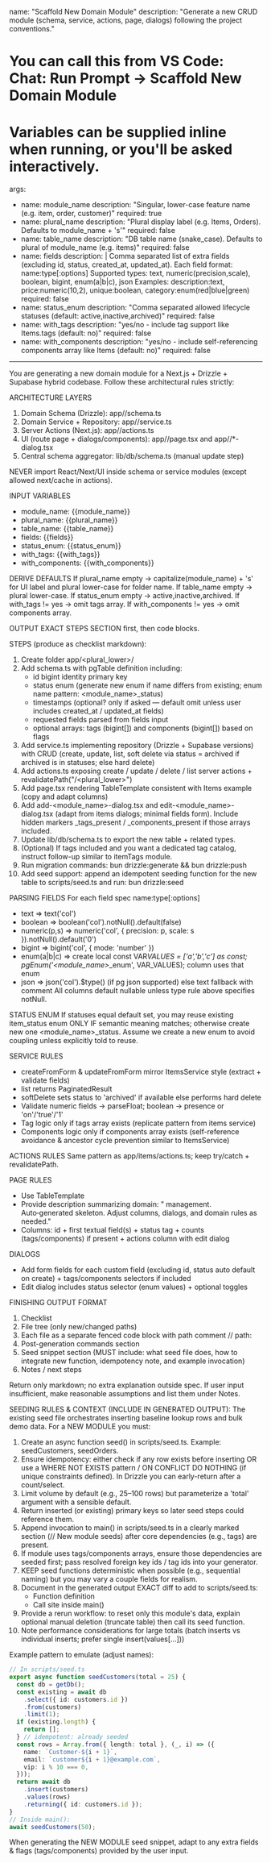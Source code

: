 name: "Scaffold New Domain Module"
description: "Generate a new CRUD module (schema, service, actions, page, dialogs) following the project conventions."

# You can call this from VS Code: Chat: Run Prompt -> Scaffold New Domain Module

# Variables can be supplied inline when running, or you'll be asked interactively.

args:

- name: module_name
  description: "Singular, lower-case feature name (e.g. item, order, customer)"
  required: true
- name: plural_name
  description: "Plural display label (e.g. Items, Orders). Defaults to module_name + 's'"
  required: false
- name: table_name
  description: "DB table name (snake_case). Defaults to plural of module_name (e.g. items)"
  required: false
- name: fields
  description: |
  Comma separated list of extra fields (excluding id, status, created_at, updated_at). Each field format:
  name:type[:options]
  Supported types: text, numeric(precision,scale), boolean, bigint, enum(a|b|c), json
  Examples: description:text, price:numeric(10,2), unique:boolean, category:enum(red|blue|green)
  required: false
- name: status_enum
  description: "Comma separated allowed lifecycle statuses (default: active,inactive,archived)"
  required: false
- name: with_tags
  description: "yes/no - include tag support like Items.tags (default: no)"
  required: false
- name: with_components
  description: "yes/no - include self-referencing components array like Items (default: no)"
  required: false

---

You are generating a new domain module for a Next.js + Drizzle + Supabase hybrid codebase.
Follow these architectural rules strictly:

ARCHITECTURE LAYERS

1. Domain Schema (Drizzle): app/<plural>/schema.ts
2. Domain Service + Repository: app/<plural>/service.ts
3. Server Actions (Next.js): app/<plural>/actions.ts
4. UI (route page + dialogs/components): app/<plural>/page.tsx and app/<plural>/\*-dialog.tsx
5. Central schema aggregator: lib/db/schema.ts (manual update step)

NEVER import React/Next/UI inside schema or service modules (except allowed next/cache in actions).

INPUT VARIABLES

- module_name: {{module_name}}
- plural_name: {{plural_name}}
- table_name: {{table_name}}
- fields: {{fields}}
- status_enum: {{status_enum}}
- with_tags: {{with_tags}}
- with_components: {{with_components}}

DERIVE DEFAULTS
If plural_name empty -> capitalize(module_name) + 's' for UI label and plural lower-case for folder name.
If table_name empty -> plural lower-case.
If status_enum empty -> active,inactive,archived.
If with_tags != yes -> omit tags array.
If with_components != yes -> omit components array.

OUTPUT EXACT STEPS SECTION first, then code blocks.

STEPS (produce as checklist markdown):

1. Create folder app/<plural_lower>/
2. Add schema.ts with pgTable definition including:
   - id bigint identity primary key
   - status enum (generate new enum if name differs from existing; enum name pattern: <module_name>\_status)
   - timestamps (optional? only if asked — default omit unless user includes created_at / updated_at fields)
   - requested fields parsed from fields input
   - optional arrays: tags (bigint[]) and components (bigint[]) based on flags
3. Add service.ts implementing repository (Drizzle + Supabase versions) with CRUD (create, update, list, soft delete via status = archived if archived is in statuses; else hard delete)
4. Add actions.ts exposing create / update / delete / list server actions + revalidatePath("/<plural_lower>")
5. Add page.tsx rendering TableTemplate consistent with Items example (copy and adapt columns)
6. Add add-<module_name>-dialog.tsx and edit-<module_name>-dialog.tsx (adapt from items dialogs; minimal fields form). Include hidden markers \_tags_present / \_components_present if those arrays included.
7. Update lib/db/schema.ts to export the new table + related types.
8. (Optional) If tags included and you want a dedicated tag catalog, instruct follow-up similar to itemTags module.
9. Run migration commands: bun drizzle:generate && bun drizzle:push
10. Add seed support: append an idempotent seeding function for the new table to scripts/seed.ts and run: bun drizzle:seed

PARSING FIELDS
For each field spec name:type[:options]

- text => text('col')
- boolean => boolean('col').notNull().default(false)
- numeric(p,s) => numeric('col', { precision: p, scale: s }).notNull().default('0')
- bigint => bigint('col', { mode: 'number' })
- enum(a|b|c) => create local const VAR*VALUES = ['a','b','c'] as const; pgEnum('<module_name>*<field>\_enum', VAR_VALUES); column uses that enum
- json => json('col').$type<unknown>() (if pg json supported) else text fallback with comment
  All columns default nullable unless type rule above specifies notNull.

STATUS ENUM
If statuses equal default set, you may reuse existing item_status enum ONLY IF semantic meaning matches; otherwise create new one <module_name>\_status.
Assume we create a new enum to avoid coupling unless explicitly told to reuse.

SERVICE RULES

- createFromForm & updateFromForm mirror ItemsService style (extract + validate fields)
- list returns PaginatedResult<T>
- softDelete sets status to 'archived' if available else performs hard delete
- Validate numeric fields -> parseFloat; boolean -> presence or 'on'/'true'/'1'
- Tag logic only if tags array exists (replicate pattern from items service)
- Components logic only if components array exists (self-reference avoidance & ancestor cycle prevention similar to ItemsService)

ACTIONS RULES
Same pattern as app/items/actions.ts; keep try/catch + revalidatePath.

PAGE RULES

- Use TableTemplate
- Provide description summarizing domain: "<Plural UI Label> management. Auto‑generated skeleton. Adjust columns, dialogs, and domain rules as needed."
- Columns: id + first textual field(s) + status tag + counts (tags/components) if present + actions column with edit dialog

DIALOGS

- Add form fields for each custom field (excluding id, status auto default on create) + tags/components selectors if included
- Edit dialog includes status selector (enum values) + optional toggles

FINISHING OUTPUT FORMAT

1. Checklist
2. File tree (only new/changed paths)
3. Each file as a separate fenced code block with path comment // path: <path>
4. Post-generation commands section
5. Seed snippet section (MUST include: what seed file does, how to integrate new function, idempotency note, and example invocation)
6. Notes / next steps

Return only markdown; no extra explanation outside spec.
If user input insufficient, make reasonable assumptions and list them under Notes.

SEEDING RULES & CONTEXT (INCLUDE IN GENERATED OUTPUT):
The existing seed file orchestrates inserting baseline lookup rows and bulk demo data. For a NEW MODULE you must:

1. Create an async function seed<PascalPlural>() in scripts/seed.ts. Example: seedCustomers, seedOrders.
2. Ensure idempotency: either check if any row exists before inserting OR use a WHERE NOT EXISTS pattern / ON CONFLICT DO NOTHING (if unique constraints defined). In Drizzle you can early-return after a count/select.
3. Limit volume by default (e.g., 25–100 rows) but parameterize a 'total' argument with a sensible default.
4. Return inserted (or existing) primary keys so later seed steps could reference them.
5. Append invocation to main() in scripts/seed.ts in a clearly marked section (// New module seeds) after core dependencies (e.g., tags) are present.
6. If module uses tags/components arrays, ensure those dependencies are seeded first; pass resolved foreign key ids / tag ids into your generator.
7. KEEP seed functions deterministic when possible (e.g., sequential naming) but you may vary a couple fields for realism.
8. Document in the generated output EXACT diff to add to scripts/seed.ts:
   - Function definition
   - Call site inside main()
9. Provide a rerun workflow: to reset only this module's data, explain optional manual deletion (truncate table) then call its seed function.
10. Note performance considerations for large totals (batch inserts vs individual inserts; prefer single insert(values[...]))

Example pattern to emulate (adjust names):

```ts
// In scripts/seed.ts
export async function seedCustomers(total = 25) {
  const db = getDb();
  const existing = await db
    .select({ id: customers.id })
    .from(customers)
    .limit(1);
  if (existing.length) {
    return [];
  } // idempotent: already seeded
  const rows = Array.from({ length: total }, (_, i) => ({
    name: `Customer-${i + 1}`,
    email: `customer${i + 1}@example.com`,
    vip: i % 10 === 0,
  }));
  return await db
    .insert(customers)
    .values(rows)
    .returning({ id: customers.id });
}
// Inside main():
await seedCustomers(50);
```

When generating the NEW MODULE seed snippet, adapt to any extra fields & flags (tags/components) provided by the user input.
